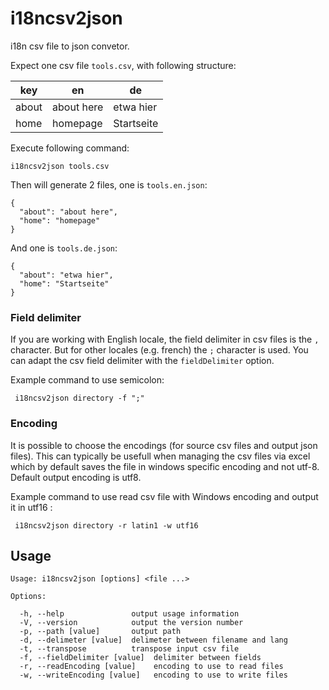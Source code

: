 i18ncsv2json
============

i18n csv file to json convetor.

Expect one csv file `tools.csv`, with following structure:

key   | en         | de 
------|------------|------------
about | about here | etwa hier
home  | homepage   | Startseite 

Execute following command:

    i18ncsv2json tools.csv

Then will generate 2 files, one is `tools.en.json`:

    {
      "about": "about here",
      "home": "homepage"
    }

And one is `tools.de.json`:

    {
      "about": "etwa hier",
      "home": "Startseite"
    }

### Field delimiter
 
 If you are working with English locale, the field delimiter in csv files is the `,` character. But for other locales (e.g. french) the `;` character is used. You can adapt the csv field delimiter with the `fieldDelimiter` option.

 Example command to use semicolon:

     i18ncsv2json directory -f ";"

### Encoding
 
 It is possible to choose the encodings (for source csv files and output json files). This can typically be usefull when managing the csv files via excel which by default saves the file in windows specific encoding and not utf-8. Default output encoding is utf8.
 
 Example command to use read csv file with Windows encoding and output it in utf16 :
 
     i18ncsv2json directory -r latin1 -w utf16
 
Usage
-----

    Usage: i18ncsv2json [options] <file ...>

    Options:

      -h, --help               output usage information
      -V, --version            output the version number
      -p, --path [value]       output path
      -d, --delimeter [value]  delimeter between filename and lang
      -t, --transpose          transpose input csv file
      -f, --fieldDelimiter [value]  delimiter between fields
      -r, --readEncoding [value]    encoding to use to read files
      -w, --writeEncoding [value]   encoding to use to write files
